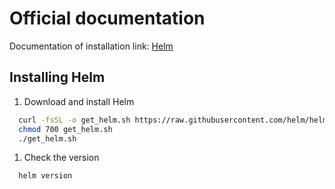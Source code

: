 <!-- EXTERNAL DOCUMENT
Source: https://code.opennodecloud.com/waldur/waldur-helm.git
Branch: master
Remote Path: docs//helm.md
Local Path: docs/admin-guide/deployment/helm/docs/
Last Sync: 2025-11-01T03:04:11.227138

WARNING: This file is automatically synchronized from the source repository.
DO NOT EDIT this file directly. Changes will be overwritten.
Edit the source at: https://code.opennodecloud.com/waldur/waldur-helm.git/-/tree/master/docs//helm.md
-->


# Official documentation

Documentation of installation link: [Helm](https://helm.sh/docs/intro/install/#from-script)

## Installing Helm

1. Download and install Helm

```bash
  curl -fsSL -o get_helm.sh https://raw.githubusercontent.com/helm/helm/master/scripts/get-helm-3
  chmod 700 get_helm.sh
  ./get_helm.sh
```

1. Check the version

```bash
  helm version
```
